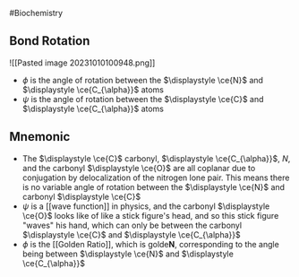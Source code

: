 #Biochemistry 
## Bond Rotation
![[Pasted image 20231010100948.png]]
* $\displaystyle \phi$ is the angle of rotation between the $\displaystyle \ce{N}$ and $\displaystyle \ce{C_{\alpha}}$ atoms
* $\displaystyle \psi$ is the angle of rotation between the $\displaystyle \ce{C}$ and $\displaystyle \ce{C_{\alpha}}$ atoms
## Mnemonic
* The $\displaystyle \ce{C}$ carbonyl, $\displaystyle \ce{C_{\alpha}}$, $\displaystyle N$, and the carbonyl $\displaystyle \ce{O}$ are all coplanar due to conjugation by delocalization of the nitrogen lone pair. This means there is no variable angle of rotation between the $\displaystyle \ce{N}$ and carbonyl $\displaystyle \ce{C}$
* $\displaystyle \psi$ is a [[wave function]] in physics, and the carbonyl $\displaystyle \ce{O}$ looks like of like a stick figure's head, and so this stick figure "waves" his hand, which can only be between the carbonyl $\displaystyle \ce{C}$ and $\displaystyle \ce{C_{\alpha}}$
* $\displaystyle \phi$ is the [[Golden Ratio]], which is golde**N**, corresponding to the angle being between $\displaystyle \ce{N}$ and $\displaystyle \ce{C_{\alpha}}$